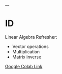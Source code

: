 __

# ID

Linear Algebra Refresher: 
* Vector operations
* Multiplication
* Matrix inverse

[Google Colab Link](https://colab.research.google.com/drive/1Fhb9_eRwd7lOZ_qQDul8TL9QxukPGC25?usp=sharing)
